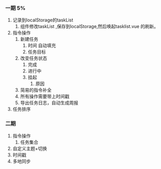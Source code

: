 ### 一期 5%

1. 记录到localStorage的taskList
   1. 组件修改taskList ,保存到localStorage,然后唤起tasklist.vue 的刷新。
2. 指令操作
   1. 新建任务
      1. 时间 自动填充
      2. 任务目标
   2. 改变任务状态
      1. 完成
      2. 进行中
      3. 挂起
         1. 原因
   3. 简易的指令补全
   4. 所有操作需要带上时间戳
   5. 导出任务日志，自动生成周报
3. 任务排序

### 二期

1. 指令操作
   1. 任务集合
2. 自定义主题+切换
3. 时间戳
4. 多地同步
